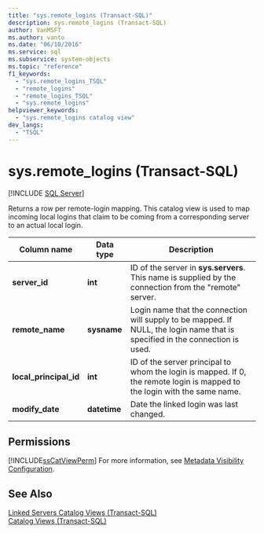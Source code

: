 ```yaml
---
title: "sys.remote_logins (Transact-SQL)"
description: sys.remote_logins (Transact-SQL)
author: VanMSFT
ms.author: vanto
ms.date: "06/10/2016"
ms.service: sql
ms.subservice: system-objects
ms.topic: "reference"
f1_keywords:
  - "sys.remote_logins_TSQL"
  - "remote_logins"
  - "remote_logins_TSQL"
  - "sys.remote_logins"
helpviewer_keywords:
  - "sys.remote_logins catalog view"
dev_langs:
  - "TSQL"
---
```

# sys.remote_logins (Transact-SQL)
[!INCLUDE [SQL Server](../../includes/applies-to-version/sqlserver.md)]

  Returns a row per remote-login mapping. This catalog view is used to map incoming local logins that claim to be coming from a corresponding server to an actual local login.  
  
|Column name|Data type|Description|  
|-----------------|---------------|-----------------|  
|**server_id**|**int**|ID of the server in **sys.servers**. This name is supplied by the connection from the "remote" server.|  
|**remote_name**|**sysname**|Login name that the connection will supply to be mapped. If NULL, the login name that is specified in the connection is used.|  
|**local_principal_id**|**int**|ID of the server principal to whom the login is mapped. If 0, the remote login is mapped to the login with the same name.|  
|**modify_date**|**datetime**|Date the linked login was last changed.|  
  
## Permissions  
 [!INCLUDE[ssCatViewPerm](../../includes/sscatviewperm-md.md)] For more information, see [Metadata Visibility Configuration](../../relational-databases/security/metadata-visibility-configuration.md).  
  
## See Also  
 [Linked Servers Catalog Views &#40;Transact-SQL&#41;](../../relational-databases/system-catalog-views/linked-servers-catalog-views-transact-sql.md)   
 [Catalog Views &#40;Transact-SQL&#41;](../../relational-databases/system-catalog-views/catalog-views-transact-sql.md)  
  
  
